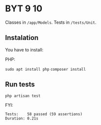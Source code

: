# BYT 9 10

Classes in `/app/Models`.
Tests in `/tests/Unit`.

## Instalation

You have to install:

PHP:

`sudo apt install php`
`composer install`

## Run tests

`php artisan test`

FYI:

```
Tests:    58 passed (59 assertions)
Duration: 0.21s
```

